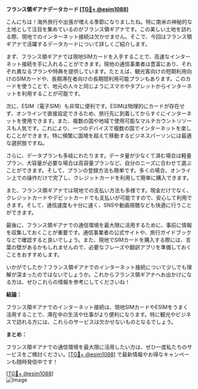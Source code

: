 **フランス領ギアナデータカード [[TG💪+ @esim1088](https://t.me/s/esim1088)]**

こんにちは！海外旅行や出張が増える季節になりましたね。特に南米の神秘的な土地として注目を集めているのがフランス領ギアナです。この美しい土地を訪れる際、現地でのインターネット接続は欠かせません。そこで、今回はフランス領ギアナで活躍するデータカードについて詳しくご紹介します。

まず、フランス領ギアナでは現地SIMカードを入手することで、高速なインターネット接続を手に入れることができます。現地の通信事業者は豊富にあり、それぞれ異なるプランや特典を提供しています。たとえば、観光客向けの短期利用向けのSIMカードや、長期滞在者向けの長期間利用可能プランもあります。このカードを使うことで、地元の人々と同じようにスマホやタブレットからインターネットを利用することが可能です。

次に、ESIM（電子SIM）も非常に便利です。ESIMは物理的にカードが存在せず、オンラインで直接設定できるため、旅行先に到着してからすぐにインターネットを使用できます。また、複数の国や地域で使用可能なマルチカウントリソースも人気です。これにより、一つのデバイスで複数の国でインターネットを楽しむことができます。特に頻繁に国境を超えて移動するビジネスパーソンには最適な選択肢ですね。

さらに、データプランも多岐にわたります。データ量が少なくて済む場合は軽量プラン、大容量が必要な場合は高容量プランなど、自分のニーズに合わせて選ぶことができます。そして、プランの登録方法も簡単です。多くの場合、オンライン上での操作だけで完了し、クレジットカードを利用して簡単に購入できます。

また、フランス領ギアナでは現地での支払い方法も多様です。現金だけでなく、クレジットカードやデビットカードでも支払いが可能ですので、安心して利用できます。そして、通信速度も十分に速く、SNSや動画視聴なども快適に行うことができます。

最後に、フランス領ギアナでの通信環境を最大限に活用するために、事前に情報を収集しておくことが重要です。通信事業者の公式サイトや、旅行ガイドブックなどで確認すると良いでしょう。また、現地でSIMカードを購入する際には、言葉の壁があるかもしれませんので、必要なフレーズや翻訳アプリを準備しておくことをおすすめします。

いかがでしたか？フランス領ギアナでのインターネット接続について少しでも理解が深まったのではないでしょうか。これからフランス領ギアナへお出かけになる方は、ぜひこれらの情報を参考にしてくださいね！

**結論：**

フランス領ギアナでのインターネット接続は、現地SIMカードやESIMをうまく活用することで、滞在中の生活や仕事がより便利になります。特に観光やビジネスで訪れる方には、これらのサービスは欠かせないものとなるでしょう。

**まとめ：**

フランス領ギアナでの通信環境を最大限に活用したい方は、ぜひ一度私たちのサービスをご検討ください。[[TG💪+ @esim1088](https://t.me/s/esim1088)] で最新情報やお得なキャンペーンも随時発信中です！

[[TG💪+ @esim1088](https://t.me/s/esim1088)]  
![Image](https://i.postimg.cc/Y0z9fWf4/image.png)